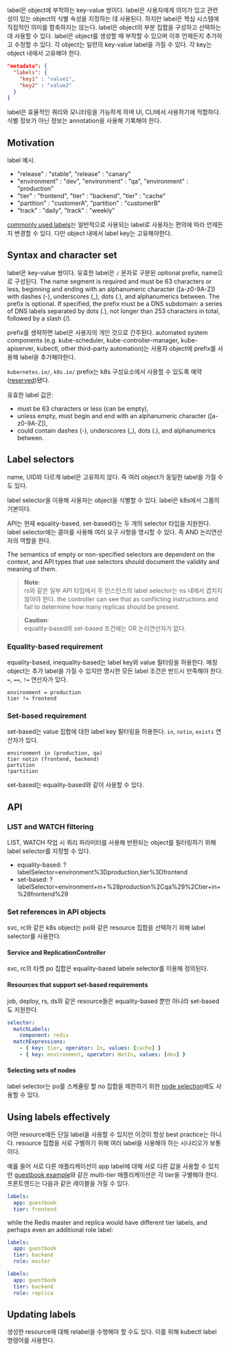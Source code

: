 label은 object에 부착하는 key-value 쌍이다. label은 사용자에게 의미가 있고 관련성이 있는 object의 식별 속성을 지정하는 데 사용된다. 하지만 label은 핵심 시스템에 직접적인 의미를 함축하지는 않는다. label은 object의 부분 집합을 구성하고 선택하는 데 사용할 수 있다. label은 object를 생성할 때 부착할 수 있으며 이후 언제든지 추가하고 수정할 수 있다. 각 object는 일련의 key-value label을 가질 수 있다. 각 key는 object 내에서 고유해야 한다.
``` json
"metadata": {
  "labels": {
    "key1" : "value1",
    "key2" : "value2"
  }
}
```

label은 효율적인 쿼리와 모니터링을 가능하게 하며 UI, CLI에서 사용하기에 적합하다. 식별 정보가 아닌 정보는 annotation을 사용해 기록해야 한다.

## Motivation
label 예시.
- "release" : "stable", "release" : "canary"
- "environment" : "dev", "environment" : "qa", "environment" : "production"
- "tier" : "frontend", "tier" : "backend", "tier" : "cache"
- "partition" : "customerA", "partition" : "customerB"
- "track" : "daily", "track" : "weekly"

[commonly used labels](https://kubernetes.io/docs/concepts/overview/working-with-objects/common-labels/)는 일반적으로 사용되는 label로 사용자는 편의에 따라 언제든지 변경할 수 있다. 다만 object 내에서 label key는 고유해야한다.

## Syntax and character set
label은 key-value 쌍이다. 유효한 label은 `/` 문자로 구분된 optional prefix, name으로 구성된다. The name segment is required and must be 63 characters or less, beginning and ending with an alphanumeric character ([a-z0-9A-Z]) with dashes (-), underscores (_), dots (.), and alphanumerics between. The prefix is optional. If specified, the prefix must be a DNS subdomain: a series of DNS labels separated by dots (.), not longer than 253 characters in total, followed by a slash (/).

prefix를 생략하면 label은 사용자의 개인 것으로 간주된다. automated system components (e.g. kube-scheduler, kube-controller-manager, kube-apiserver, kubectl, other third-party automation)는 사용자 object에 prefix를 사용해 label을 추가해야한다.

`kubernetes.io/`, `k8s.io/` prefix는 k8s 구성요소에서 사용할 수 있도록 예약([reserved](https://kubernetes.io/docs/reference/labels-annotations-taints/))됐다.

유효한 label 값은:
- must be 63 characters or less (can be empty),
- unless empty, must begin and end with an alphanumeric character ([a-z0-9A-Z]),
- could contain dashes (-), underscores (_), dots (.), and alphanumerics between.

## Label selectors
name, UID와 다르게 label은 고유하지 않다. 즉 여러 object가 동일한 label을 가질 수도 있다.

label selector을 이용해 사용자는 object을 식별할 수 있다. label은 k8s에서 그룹의 기본이다.

API는 현재 equality-based, set-based라는 두 개의 selector 타입을 지원한다. label selector에는 콤마를 사용해 여러 요구 사항을 명시할 수 있다. 즉 AND 논리연산자의 역할을 한다.

The semantics of empty or non-specified selectors are dependent on the context, and API types that use selectors should document the validity and meaning of them.

> **Note**:  
> rs와 같은 일부 API 타입에서 두 인스턴스의 label selector는 ns 내에서 겹치지 않아야 한다. the controller can see that as conflicting instructions and fail to determine how many replicas should be present.

> **Caution**:  
> equality-based와 set-based 조건에는 OR 논리연산자가 없다.

### Equality-based requirement
equality-based, inequality-based는 label key와 value 필터링을 허용한다. 매칭 object는 추가 label을 가질 수 있지만 명시한 모든 label 조건은 반드시 만족해야 한다. `=`, `==`, `!=` 연산자가 있다.
```
environment = production
tier != frontend
```

### Set-based requirement
set-based는 value 집합에 대한 label key 필터링을 허용한다. `in`, `notin`, `exists` 연산자가 있다.
```
environment in (production, qa)
tier notin (frontend, backend)
partition
!partition
```

set-based는 equality-based와 같이 사용할 수 있다.

## API
### LIST and WATCH filtering
LIST, WATCH 작업 시 쿼리 파라미터를 사용해 반환되는 object를 필터링하기 위해 label selector를 지정할 수 있다.

- equality-based: ?labelSelector=environment%3Dproduction,tier%3Dfrontend
- set-based: ?labelSelector=environment+in+%28production%2Cqa%29%2Ctier+in+%28frontend%29

### Set references in API objects
svc, rc와 같은 k8s object는 po와 같은 resource 집합을 선택하기 위해 label selector를 사용한다.

#### Service and ReplicationController
svc, rc의 타켓 po 집합은 equality-based labele selector를 이용해 정의된다.

#### Resources that support set-based requirements
job, deploy, rs, ds와 같은 resource들은 equality-based 뿐만 아니라 set-based도 지원한다.
``` yaml
selector:
  matchLabels:
    component: redis
  matchExpressions:
    - { key: tier, operator: In, values: [cache] }
    - { key: environment, operator: NotIn, values: [dev] }
```

#### Selecting sets of nodes
label selector는 po를 스케쥴링 할 no 집합을 제한하기 위한 [node selection](https://kubernetes.io/docs/concepts/scheduling-eviction/assign-pod-node/)에도 사용할 수 있다.

## Using labels effectively
어떤 resource에든 단일 label을 사용할 수 있지만 이것이 항상 best practice는 아니다. resource 집합을 서로 구별하기 위해 여러 label을 사용해야 하는 시나리오가 보통이다.

예를 들어 서로 다른 애플리케이션이 app label에 대해 서로 다른 값을 사용할 수 있지만 [guestbook example](https://github.com/kubernetes/examples/tree/master/guestbook/)와 같은 multi-tier 애플리케이션은 각 tier을 구별해야 한다. 프론트엔드는 다음과 같은 레이블을 가질 수 있다.
``` yaml
labels:
  app: guestbook
  tier: frontend
```

while the Redis master and replica would have different tier labels, and perhaps even an additional role label:
``` yaml
labels:
  app: guestbook
  tier: backend
  role: master
```

``` yaml
labels:
  app: guestbook
  tier: backend
  role: replica
```

## Updating labels
생성한 resource에 대해 relabel을 수행해야 할 수도 있다. 이를 위해 kubectl label 명령어를 사용한다.